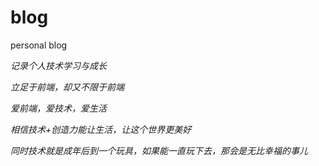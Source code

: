 # blog
personal blog

*记录个人技术学习与成长*

*立足于前端，却又不限于前端*

*爱前端，爱技术，爱生活*

*相信技术+创造力能让生活，让这个世界更美好*

*同时技术就是成年后到一个玩具，如果能一直玩下去，那会是无比幸福的事儿*
